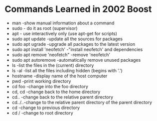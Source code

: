 # Commands Learned in 2002 Boost

  * man -show manual information about a command
  * sudo - do it as root (supervisor)
  * apt - use interactively only (use apt-get for scripts)
  * sudo apt update -update all the sources for packages
  * sudo apt ugrade -upgrade all packages to the latest version
  * sudo apt install 'neofetch' -"install neofetch' and dependencies 
  * sudo apt remove 'neofetch" -remove 'neofetch'
  * sudo apt autoremove -automatically remove unused packages
  * ls -list the files in the (current) directory 
  * ls -al -list all the files including hidden (begins with '.')
  * hostname -display name of the host computer 
  * pwd -print working directory 
  * cd foo -change into the foo directory
  * cd, cd -change back to the home directory 
  * cd.. -change back to the relative parent directory
  * cd../..-change to the relative parent directory of the parent directory
  * cd -change to previous directory
  * cd / -change to root directory
  
  
  
  
